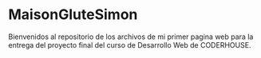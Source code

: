 # MaisonGluteSimon
Bienvenidos al repositorio de los archivos de mi primer pagina web para la entrega del proyecto final del curso de Desarrollo Web de CODERHOUSE.
